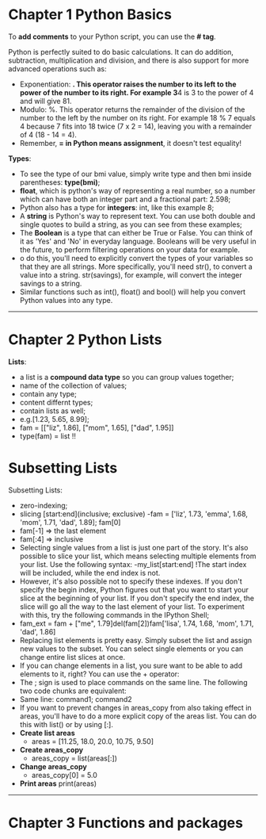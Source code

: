 # Chapter 1 Python Basics

To **add comments** to your Python script, you can use the **# tag**. 

Python is perfectly suited to do basic calculations. It can do addition, subtraction, multiplication and division, and there is also support for more advanced operations such as:
- Exponentiation: **. This operator raises the number to its left to the power of the number to its right. For example 3**4 is 3 to the power of 4 and will give 81.
- Modulo: %. This operator returns the remainder of the division of the number to the left by the number on its right. For example 18 % 7 equals 4 because 7 fits into 18 twice (7 x 2 = 14), leaving you with a remainder of 4 (18 - 14 = 4).
- Remember, **= in Python means assignment**, it doesn't test equality!

**Types**:
- To see the type of our bmi value, simply write type and then bmi inside parentheses: **type(bmi)**;
- **float**, which is python's way of representing a real number, so a number which can have both an integer part and a fractional part: 2.598;
- Python also has a type for **integers**: int, like this example 8;
- A **string** is Python's way to represent text. You can use both double and single quotes to build a string, as you can see from these examples;
-  The **Boolean** is a type that can either be True or False. You can think of it as 'Yes' and 'No' in everyday language. Booleans will be very useful in the future, to perform filtering operations on your data for example.
- o do this, you'll need to explicitly convert the types of your variables so that they are all strings. More specifically, you'll need str(), to convert a value into a string. str(savings), for example, will convert the integer savings to a string.
- Similar functions such as int(), float() and bool() will help you convert Python values into any type.

-------------------------------------------------------------------------------------------------------------------------------------------------------------------------

# Chapter 2 Python Lists

**Lists**:
- a list is a **compound data type** so you can group values together;
- name of the collection of values;
- contain any type;
- content differnt types;
- contain lists as well;
- e.g.[1.23, 5.65, 8.99];
- fam = [["liz", 1.86], 
    ["mom", 1.65],
    ["dad", 1.95]]
- type(fam) = list !!

# Subsetting Lists

Subsetting Lists:
- zero-indexing;
- slicing [start:end](inclusive; exclusive)
-fam =  ['liz', 1.73, 'emma', 1.68, 'mom', 1.71, 'dad', 1.89]; fam[0]
- fam[-1] => the last element
- fam[:4] => inclusive
- Selecting single values from a list is just one part of the story. It's also possible to slice your list, which means selecting multiple elements from your list. Use the following syntax:
-my_list[start:end]    !The start index will be included, while the end index is not.
- However, it's also possible not to specify these indexes. If you don't specify the begin index, Python figures out that you want to start your slice at the beginning of your list. If you don't specify the end index, the slice will go all the way to the last element of your list. To experiment with this, try the following commands in the IPython Shell;
- fam_ext = fam + ["me", 1.79]del(fam[2])fam['lisa', 1.74, 1.68, 'mom', 1.71, 'dad', 1.86]
- Replacing list elements is pretty easy. Simply subset the list and assign new values to the subset. You can select single elements or you can change entire list slices at once.
- If you can change elements in a list, you sure want to be able to add elements to it, right? You can use the + operator:
- The ; sign is used to place commands on the same line. The following two code chunks are equivalent:
- Same line: command1; command2
- If you want to prevent changes in areas_copy from also taking effect in areas, you'll have to do a more explicit copy of the areas list. You can do this with list() or by using [:].
- **Create list areas**
    - areas = [11.25, 18.0, 20.0, 10.75, 9.50]
-  **Create areas_copy**
    - areas_copy = list(areas[:])
- **Change areas_copy**
    - areas_copy[0] = 5.0
- **Print areas**
    print(areas)

-------------------------------------------------------------------------------------------------------------------------------------------------------------------------

# Chapter 3 Functions and packages